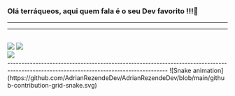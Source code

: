 ### Olá terráqueos, aqui quem fala é o seu Dev favorito !!!👋
-----------------------------------------------------------------------------------------------

-----------------------------------------------------------------------------------------------
<div style="display: inline_block"><br>
  <img src="https://github-readme-stats.vercel.app/api?username=AdrianRezendeDev&show_icons=true&theme=tokyonight&include_all_commits=true&count_private=true"/>
  <img src="https://github-readme-stats.vercel.app/api/top-langs/?username=AdrianRezendeDev&layout=compact&langs_count=16&theme=tokyonight"/>
</div>
<div>
  <a href = "mailto:adripropostas@gmail.com"><img src="https://img.shields.io/badge/-Gmail-%23333?style=for-the-badge&logo=gmail&logoColor=white" target="_blank"></a>
</div>
 ---------------------------------------------------------------------------------------------------------------------------------------
![Snake animation](https://github.com/AdrianRezendeDev/AdrianRezendeDev/blob/main/github-contribution-grid-snake.svg)

